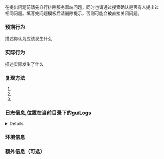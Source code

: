 在提出问题前请先自行排除服务器端问题，同时也请通过搜索确认是否有人提出过相同问题。填写完问题模板后请删除提示，否则可能会被直接关闭问题。

### 预期行为
描述你认为应该发生什么

### 实际行为
描述实际发生了什么

### 复现方法
1.
2.
3.

### 日志信息,位置在当前目录下的guiLogs
<details>

```
在这里粘贴日志
```
</details>

### 环境信息

### 额外信息（可选）

